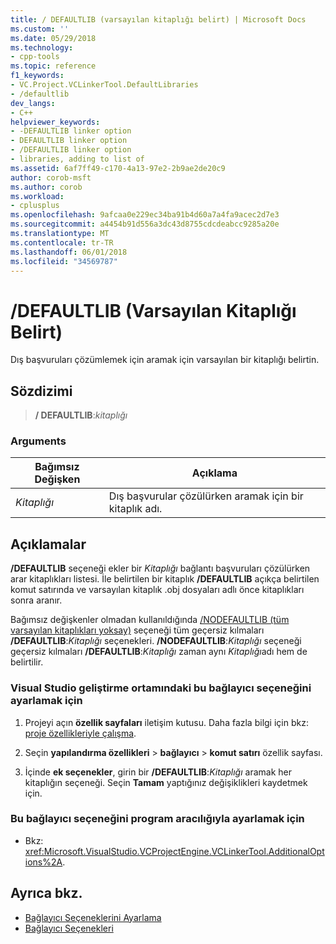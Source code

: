 ```yaml
---
title: / DEFAULTLIB (varsayılan kitaplığı belirt) | Microsoft Docs
ms.custom: ''
ms.date: 05/29/2018
ms.technology:
- cpp-tools
ms.topic: reference
f1_keywords:
- VC.Project.VCLinkerTool.DefaultLibraries
- /defaultlib
dev_langs:
- C++
helpviewer_keywords:
- -DEFAULTLIB linker option
- DEFAULTLIB linker option
- /DEFAULTLIB linker option
- libraries, adding to list of
ms.assetid: 6af7ff49-c170-4a13-97e2-2b9ae2de20c9
author: corob-msft
ms.author: corob
ms.workload:
- cplusplus
ms.openlocfilehash: 9afcaa0e229ec34ba91b4d60a7a4fa9acec2d7e3
ms.sourcegitcommit: a4454b91d556a3dc43d8755cdcdeabcc9285a20e
ms.translationtype: MT
ms.contentlocale: tr-TR
ms.lasthandoff: 06/01/2018
ms.locfileid: "34569787"
---
```

# <a name="defaultlib-specify-default-library"></a>/DEFAULTLIB (Varsayılan Kitaplığı Belirt)

Dış başvuruları çözümlemek için aramak için varsayılan bir kitaplığı belirtin.

## <a name="syntax"></a>Sözdizimi

> **/ DEFAULTLIB**:_kitaplığı_

### <a name="arguments"></a>Arguments

|Bağımsız Değişken|Açıklama|
|-|-|
*Kitaplığı*|Dış başvurular çözülürken aramak için bir kitaplık adı.

## <a name="remarks"></a>Açıklamalar

**/DEFAULTLIB** seçeneği ekler bir *Kitaplığı* bağlantı başvuruları çözülürken arar kitaplıkları listesi. İle belirtilen bir kitaplık **/DEFAULTLIB** açıkça belirtilen komut satırında ve varsayılan kitaplık .obj dosyaları adlı önce kitaplıkları sonra aranır.

Bağımsız değişkenler olmadan kullanıldığında [/NODEFAULTLIB (tüm varsayılan kitaplıkları yoksay)](../../build/reference/nodefaultlib-ignore-libraries.md) seçeneği tüm geçersiz kılmaları **/DEFAULTLIB**:*Kitaplığı* seçenekleri. **/NODEFAULTLIB**:*Kitaplığı* seçeneği geçersiz kılmaları **/DEFAULTLIB**:*Kitaplığı* zaman aynı *Kitaplığı*adı hem de belirtilir.

### <a name="to-set-this-linker-option-in-the-visual-studio-development-environment"></a>Visual Studio geliştirme ortamındaki bu bağlayıcı seçeneğini ayarlamak için

1. Projeyi açın **özellik sayfaları** iletişim kutusu. Daha fazla bilgi için bkz: [proje özellikleriyle çalışma](../../ide/working-with-project-properties.md).

1. Seçin **yapılandırma özellikleri** > **bağlayıcı** > **komut satırı** özellik sayfası.

1. İçinde **ek seçenekler**, girin bir **/DEFAULTLIB**:*Kitaplığı* aramak her kitaplığın seçeneği. Seçin **Tamam** yaptığınız değişiklikleri kaydetmek için.

### <a name="to-set-this-linker-option-programmatically"></a>Bu bağlayıcı seçeneğini program aracılığıyla ayarlamak için

- Bkz: <xref:Microsoft.VisualStudio.VCProjectEngine.VCLinkerTool.AdditionalOptions%2A>.

## <a name="see-also"></a>Ayrıca bkz.

- [Bağlayıcı Seçeneklerini Ayarlama](../../build/reference/setting-linker-options.md)
- [Bağlayıcı Seçenekleri](../../build/reference/linker-options.md)
